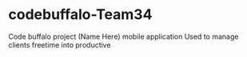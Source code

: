 # codebuffalo-Team34
Code buffalo project
(Name Here) mobile application
Used to manage clients freetime into productive  
